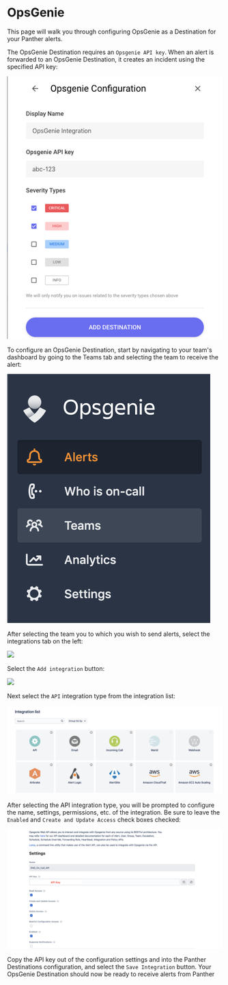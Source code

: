 # OpsGenie

This page will walk you through configuring OpsGenie as a Destination for your Panther alerts.

The OpsGenie Destination requires an `Opsgenie API key`. When an alert is forwarded to an OpsGenie Destination, it creates an incident using the specified API key:

![](../.gitbook/assets/screen-shot-2019-10-22-at-10.34.10-am%20%281%29.png)

To configure an OpsGenie Destination, start by navigating to your team's dashboard by going to the Teams tab and selecting the team to receive the alert:

![](../.gitbook/assets/screen-shot-2019-10-23-at-9.28.46-am%20%281%29.png)

After selecting the team you to which you wish to send alerts, select the integrations tab on the left:

![](https://github.com/panther-labs/panther/tree/29e862ac82743a9ea1ce587d21562734241028da/docs/gitbook/.gitbook/assets/screen-shot-2019-10-23-at-9.31.08-am%20%281%29.png)

Select the `Add integration` button:

![](../.gitbook/assets/screen-shot-2019-10-23-at-9.35.22-am.png)

Next select the `API` integration type from the integration list:

![](../.gitbook/assets/screen-shot-2019-10-23-at-9.35.41-am%20%281%29.png)

After selecting the API integration type, you will be prompted to configure the name, settings, permissions, etc. of the integration. Be sure to leave the `Enabled` and `Create and Update Access` check boxes checked:

![](../.gitbook/assets/screen-shot-2019-10-23-at-9.44.49-am%20%281%29.png)

Copy the API key out of the configuration settings and into the Panther Destinations configuration, and select the `Save Integration` button. Your OpsGenie Destination should now be ready to receive alerts from Panther

